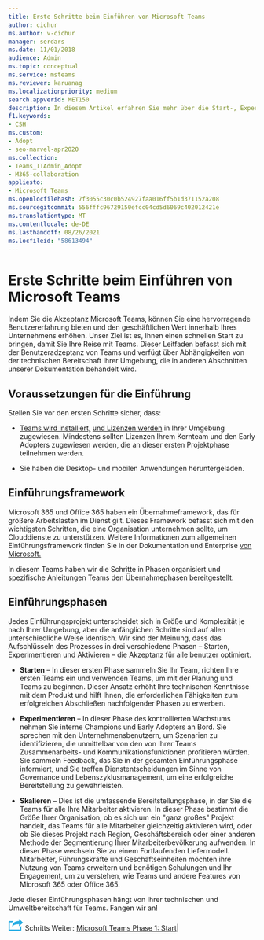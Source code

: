 ```yaml
---
title: Erste Schritte beim Einführen von Microsoft Teams
author: cichur
ms.author: v-cichur
manager: serdars
ms.date: 11/01/2018
audience: Admin
ms.topic: conceptual
ms.service: msteams
ms.reviewer: karuanag
ms.localizationpriority: medium
search.appverid: MET150
description: In diesem Artikel erfahren Sie mehr über die Start-, Experimentier- und Aktivierungsphasen Microsoft Teams Einführung.
f1.keywords:
- CSH
ms.custom:
- Adopt
- seo-marvel-apr2020
ms.collection:
- Teams_ITAdmin_Adopt
- M365-collaboration
appliesto:
- Microsoft Teams
ms.openlocfilehash: 7f3055c30c0b524927faa016ff5b1d371152a208
ms.sourcegitcommit: 556fffc96729150efcc04cd5d6069c402012421e
ms.translationtype: MT
ms.contentlocale: de-DE
ms.lasthandoff: 08/26/2021
ms.locfileid: "58613494"
---
```

# <a name="get-started-driving-adoption-of-microsoft-teams"></a>Erste Schritte beim Einführen von Microsoft Teams

Indem Sie die Akzeptanz Microsoft Teams, können Sie eine hervorragende Benutzererfahrung bieten und den geschäftlichen Wert innerhalb Ihres Unternehmens erhöhen. Unser Ziel ist es, Ihnen einen schnellen Start zu bringen, damit Sie Ihre Reise mit Teams. Dieser Leitfaden befasst sich mit der Benutzeradzeptanz von Teams und verfügt über Abhängigkeiten von der technischen Bereitschaft Ihrer Umgebung, die in anderen Abschnitten unserer Dokumentation behandelt wird.

## <a name="adoption-prerequisites"></a>Voraussetzungen für die Einführung

Stellen Sie vor den ersten Schritte sicher, dass:

- [Teams wird installiert,](get-clients.md) [und Lizenzen werden](/office365/servicedescriptions/teams-service-description) in Ihrer Umgebung zugewiesen. Mindestens sollten Lizenzen Ihrem Kernteam und den Early Adopters zugewiesen werden, die an dieser ersten Projektphase teilnehmen werden.

- Sie haben die Desktop- und mobilen Anwendungen heruntergeladen. 

## <a name="adoption-framework"></a>Einführungsframework

Microsoft 365 und Office 365 haben ein Übernahmeframework, das für größere Arbeitslasten im Dienst gilt. Dieses Framework befasst sich mit den wichtigsten Schritten, die eine Organisation unternehmen sollte, um Clouddienste zu unterstützen. Weitere Informationen zum allgemeinen Einführungsframework finden Sie in der Dokumentation und Enterprise [von Microsoft.](/microsoft-365/enterprise/) 

In diesem Teams haben wir die Schritte in Phasen organisiert und spezifische Anleitungen Teams den Übernahmephasen [bereitgestellt.](#adoption-phases)

## <a name="adoption-phases"></a>Einführungsphasen 

Jedes Einführungsprojekt unterscheidet sich in Größe und Komplexität je nach Ihrer Umgebung, aber die anfänglichen Schritte sind auf allen unterschiedliche Weise identisch. Wir sind der Meinung, dass das Aufschlüsseln des Prozesses in drei verschiedene Phasen – Starten, Experimentieren und Aktivieren – die Akzeptanz für alle benutzer optimiert.  

- **Starten** – In dieser ersten Phase sammeln Sie Ihr Team, richten Ihre ersten Teams ein und verwenden Teams, um mit der Planung und Teams zu beginnen. Dieser Ansatz erhöht Ihre technischen Kenntnisse mit dem Produkt und hilft Ihnen, die erforderlichen Fähigkeiten zum erfolgreichen Abschließen nachfolgender Phasen zu erwerben. 

- **Experimentieren** – In dieser Phase des kontrollierten Wachstums nehmen Sie interne Champions und Early Adopters an Bord. Sie sprechen mit den Unternehmensbenutzern, um Szenarien zu identifizieren, die unmittelbar von den von Ihrer Teams Zusammenarbeits- und Kommunikationsfunktionen profitieren würden. Sie sammeln Feedback, das Sie in der gesamten Einführungsphase informiert, und Sie treffen Dienstentscheidungen im Sinne von Governance und Lebenszyklusmanagement, um eine erfolgreiche Bereitstellung zu gewährleisten.

- **Skalieren** – Dies ist die umfassende Bereitstellungsphase, in der Sie die Teams für alle Ihre Mitarbeiter aktivieren. In dieser Phase bestimmt die Größe Ihrer Organisation, ob es sich um ein "ganz großes" Projekt handelt, das Teams für alle Mitarbeiter gleichzeitig aktivieren wird, oder ob Sie dieses Projekt nach Region, Geschäftsbereich oder einer anderen Methode der Segmentierung Ihrer Mitarbeiterbevölkerung aufwenden. In dieser Phase wechseln Sie zu einem Fortlaufenden Liefermodell. Mitarbeiter, Führungskräfte und Geschäftseinheiten möchten ihre Nutzung von Teams erweitern und benötigen Schulungen und Ihr Engagement, um zu verstehen, wie Teams und andere Features von Microsoft 365 oder Office 365.

Jede dieser Einführungsphasen hängt von Ihrer technischen und Umweltbereitschaft für Teams. Fangen wir an!


![Ein Symbol zur Darstellung des nächsten ](media/teams-adoption-next-icon.png) Schritts Weiter: [Microsoft Teams Phase 1: Start](teams-adoption-phase1.md)|